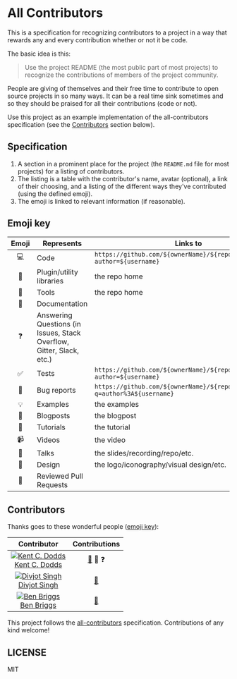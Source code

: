# All Contributors

This is a specification for recognizing contributors to a project in a way that rewards any and every contribution
whether or not it be code.

The basic idea is this:

> Use the project README (the most public part of most projects) to recognize the contributions of members of the project community.

People are giving of themselves and their free time to contribute to open source projects in so many ways. It can be a real
time sink sometimes and so they should be praised for all their contributions (code or not).

Use this project as an example implementation of the all-contributors specification (see the [Contributors](#contributors) section below).

## Specification

1. A section in a prominent place for the project (the `README.md` file for most projects) for a listing of contributors.
2. The listing is a table with the contributor's name, avatar (optional), a link of their choosing, and a listing of the different ways they've contributed (using the defined emoji).
3. The emoji is linked to relevant information (if reasonable).

## Emoji key

Emoji | Represents | Links to
:---: | --- | ---
💻 | Code | `https://github.com/${ownerName}/${repoName}/commits?author=${username}`
🔌 | Plugin/utility libraries | the repo home
🔧 | Tools | the repo home
📖 | Documentation
❓ | Answering Questions (in Issues, Stack Overflow, Gitter, Slack, etc.)
✅ | Tests | `https://github.com/${ownerName}/${repoName}/commits?author=${username}`
🐛 | Bug reports | `https://github.com/${ownerName}/${repoName}/issues?q=author%3A${username}`
💡 | Examples | the examples
📝 | Blogposts | the blogpost
:notebook: | Tutorials | the tutorial
📹 | Videos | the video
📢 | Talks | the slides/recording/repo/etc.
🎨 | Design | the logo/iconography/visual design/etc.
👀 | Reviewed Pull Requests

## Contributors

Thanks goes to these wonderful people ([emoji key](https://github.com/kentcdodds/all-contributors#emoji-key)):

Contributor | Contributions
:---: | :---:
[![Kent C. Dodds](https://avatars1.githubusercontent.com/u/1500684?s=130)<br />Kent C. Dodds](http://kentcdodds.com) | [📖](https://github.com/kentcdodds/all-contributors/commits?author=kentcdodds) 👀 ❓
[![Divjot Singh](https://avatars1.githubusercontent.com/u/6177621?s=130)<br />Divjot Singh](http://bogas04.github.io) | [📖](https://github.com/kentcdodds/all-contributors/commits?author=bogas04)
[![Ben Briggs](https://avatars1.githubusercontent.com/u/1282980?v=3&s=130)<br />Ben Briggs](http://beneb.info) | [📖](https://github.com/kentcdodds/all-contributors/commits?author=ben-eb)

This project follows the [all-contributors](https://github.com/kentcdodds/all-contributors) specification.
Contributions of any kind welcome!

## LICENSE

MIT


